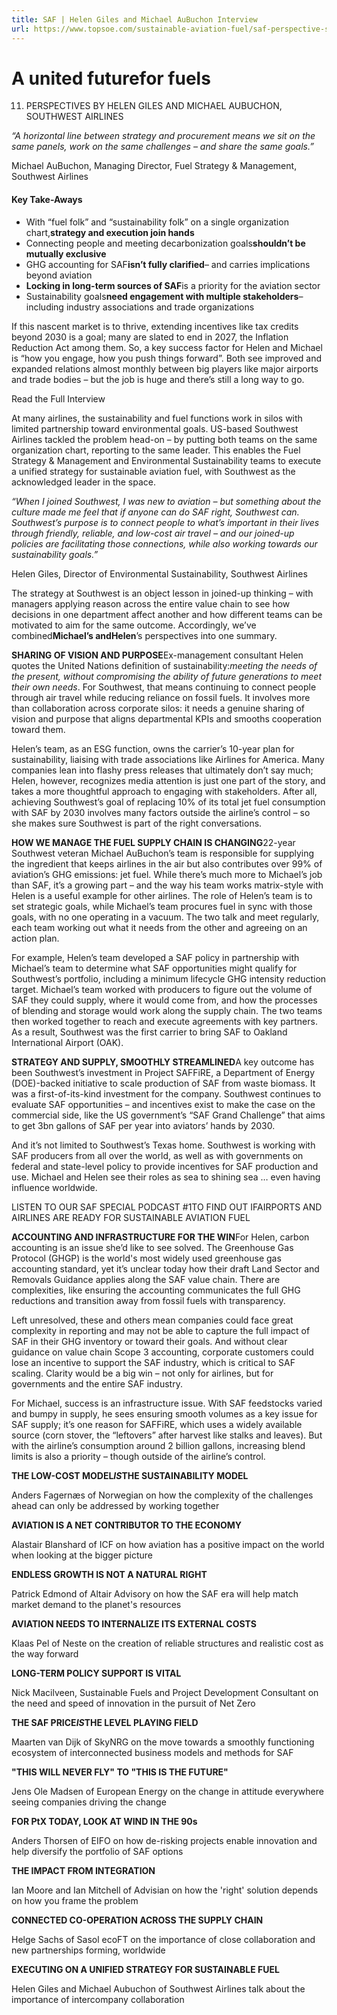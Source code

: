 ```yaml
---
title: SAF | Helen Giles and Michael AuBuchon Interview
url: https://www.topsoe.com/sustainable-aviation-fuel/saf-perspective-southwest-airline#download-popup-u4m-interview-header
---
```


# A united futurefor fuels

11. PERSPECTIVES BY HELEN GILES AND MICHAEL AUBUCHON, SOUTHWEST AIRLINES

*“A horizontal line between strategy and procurement means we sit on the same panels, work on the same challenges – and share the same goals.”*

Michael AuBuchon, Managing Director, Fuel Strategy & Management, Southwest Airlines

#### Key Take-Aways

- With “fuel folk” and “sustainability folk” on a single organization chart,**strategy and execution join hands**
- Connecting people and meeting decarbonization goals**shouldn’t be mutually exclusive**
- GHG accounting for SAF**isn’t fully clarified**– and carries implications beyond aviation
- **Locking in long-term sources of SAF**is a priority for the aviation sector
- Sustainability goals**need engagement with multiple stakeholders**– including industry associations and trade organizations

If this nascent market is to thrive, extending incentives like tax credits beyond 2030 is a goal; many are slated to end in 2027, the Inflation Reduction Act among them. So, a key success factor for Helen and Michael is “how you engage, how you push things forward”. Both see improved and expanded relations almost monthly between big players like major airports and trade bodies – but the job is huge and there’s still a long way to go.

Read the Full Interview

At many airlines, the sustainability and fuel functions work in silos with limited partnership toward environmental goals. US-based Southwest Airlines tackled the problem head-on – by putting both teams on the same organization chart, reporting to the same leader. This enables the Fuel Strategy & Management and Environmental Sustainability teams to execute a unified strategy for sustainable aviation fuel, with Southwest as the acknowledged leader in the space.

*“When I joined Southwest, I was new to aviation – but something about the culture made me feel that if anyone can do SAF right, Southwest can. Southwest’s purpose is to connect people to what’s important in their lives through friendly, reliable, and low-cost air travel – and our joined-up policies are facilitating those connections, while also working towards our sustainability goals.”*

Helen Giles, Director of Environmental Sustainability, Southwest Airlines

The strategy at Southwest is an object lesson in joined-up thinking – with managers applying reason across the entire value chain to see how decisions in one department affect another and how different teams can be motivated to aim for the same outcome. Accordingly, we’ve combined**Michael’**s and**Helen**’s perspectives into one summary.

**SHARING OF VISION AND PURPOSE**Ex-management consultant Helen quotes the United Nations definition of sustainability:*meeting the needs of the present, without compromising the ability of future generations to meet their own needs*. For Southwest, that means continuing to connect people through air travel while reducing reliance on fossil fuels. It involves more than collaboration across corporate silos: it needs a genuine sharing of vision and purpose that aligns departmental KPIs and smooths cooperation toward them.

Helen’s team, as an ESG function, owns the carrier’s 10-year plan for sustainability, liaising with trade associations like Airlines for America. Many companies lean into flashy press releases that ultimately don’t say much; Helen, however, recognizes media attention is just one part of the story, and takes a more thoughtful approach to engaging with stakeholders. After all, achieving Southwest’s goal of replacing 10% of its total jet fuel consumption with SAF by 2030 involves many factors outside the airline’s control – so she makes sure Southwest is part of the right conversations.

**HOW WE MANAGE THE FUEL SUPPLY CHAIN IS CHANGING**22-year Southwest veteran Michael AuBuchon’s team is responsible for supplying the ingredient that keeps airlines in the air but also contributes over 99% of aviation’s GHG emissions: jet fuel. While there’s much more to Michael’s job than SAF, it’s a growing part – and the way his team works matrix-style with Helen is a useful example for other airlines. The role of Helen’s team is to set strategic goals, while Michael’s team procures fuel in sync with those goals, with no one operating in a vacuum. The two talk and meet regularly, each team working out what it needs from the other and agreeing on an action plan.

For example, Helen’s team developed a SAF policy in partnership with Michael’s team to determine what SAF opportunities might qualify for Southwest’s portfolio, including a minimum lifecycle GHG intensity reduction target. Michael’s team worked with producers to figure out the volume of SAF they could supply, where it would come from, and how the processes of blending and storage would work along the supply chain. The two teams then worked together to reach and execute agreements with key partners. As a result, Southwest was the first carrier to bring SAF to Oakland International Airport (OAK).

**STRATEGY AND SUPPLY, SMOOTHLY STREAMLINED**A key outcome has been Southwest’s investment in Project SAFFiRE, a Department of Energy (DOE)-backed initiative to scale production of SAF from waste biomass. It was a first-of-its-kind investment for the company. Southwest continues to evaluate SAF opportunities – and incentives exist to make the case on the commercial side, like the US government’s “SAF Grand Challenge” that aims to get 3bn gallons of SAF per year into aviators’ hands by 2030.

And it’s not limited to Southwest’s Texas home. Southwest is working with SAF producers from all over the world, as well as with governments on federal and state-level policy to provide incentives for SAF production and use. Michael and Helen see their roles as sea to shining sea … even having influence worldwide.

LISTEN TO OUR SAF SPECIAL PODCAST #1TO FIND OUT IFAIRPORTS AND AIRLINES ARE READY FOR SUSTAINABLE AVIATION FUEL

**ACCOUNTING AND INFRASTRUCTURE FOR THE WIN**For Helen, carbon accounting is an issue she’d like to see solved. The Greenhouse Gas Protocol (GHGP) is the world's most widely used greenhouse gas accounting standard, yet it’s unclear today how their draft Land Sector and Removals Guidance applies along the SAF value chain. There are complexities, like ensuring the accounting communicates the full GHG reductions and transition away from fossil fuels with transparency.

Left unresolved, these and others mean companies could face great complexity in reporting and may not be able to capture the full impact of SAF in their GHG inventory or toward their goals. And without clear guidance on value chain Scope 3 accounting, corporate customers could lose an incentive to support the SAF industry, which is critical to SAF scaling. Clarity would be a big win – not only for airlines, but for governments and the entire SAF industry.

For Michael, success is an infrastructure issue. With SAF feedstocks varied and bumpy in supply, he sees ensuring smooth volumes as a key issue for SAF supply; it’s one reason for SAFFiRE, which uses a widely available source (corn stover, the “leftovers” after harvest like stalks and leaves). But with the airline’s consumption around 2 billion gallons, increasing blend limits is also a priority – though outside of the airline’s control.

**THE LOW-COST MODEL*IS*THE SUSTAINABILITY MODEL**

Anders Fagernæs of Norwegian on how the complexity of the challenges ahead can only be addressed by working together

**AVIATION IS A NET CONTRIBUTOR TO THE ECONOMY**

Alastair Blanshard of ICF on how aviation has a positive impact on the world when looking at the bigger picture

**ENDLESS GROWTH IS NOT A NATURAL RIGHT**

Patrick Edmond of Altair Advisory on how the SAF era will help match market demand to the planet's resources

**AVIATION NEEDS TO INTERNALIZE ITS EXTERNAL COSTS**

Klaas Pel of Neste on the creation of reliable structures and realistic cost as the way forward

**LONG-TERM POLICY SUPPORT IS VITAL**

Nick Macilveen, Sustainable Fuels and Project Development Consultant on the need and speed of innovation in the pursuit of Net Zero

**THE SAF PRICE*IS*THE LEVEL PLAYING FIELD**

Maarten van Dijk of SkyNRG on the move towards a smoothly functioning ecosystem of interconnected business models and methods for SAF

**"THIS WILL NEVER FLY" TO "THIS IS THE FUTURE"**

Jens Ole Madsen of European Energy on the change in attitude everywhere seeing companies driving the change

**FOR PtX TODAY, LOOK AT WIND IN THE 90s**

Anders Thorsen of EIFO on how de-risking projects enable innovation and help diversify the portfolio of SAF options

**THE IMPACT FROM INTEGRATION**

Ian Moore and Ian Mitchell of Advisian on how the 'right' solution depends on how you frame the problem

**CONNECTED CO-OPERATION ACROSS THE SUPPLY CHAIN**

Helge Sachs of Sasol ecoFT on the importance of close collaboration and new partnerships forming, worldwide

**EXECUTING ON A UNIFIED STRATEGY FOR SUSTAINABLE FUEL**

Helen Giles and Michael Aubuchon of Southwest Airlines talk about the importance of intercompany collaboration